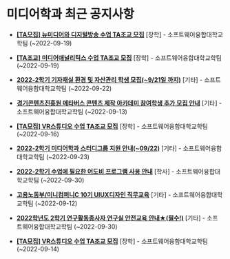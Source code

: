 # 미디어학과 최근 공지사항

* **[[TA모집] 뉴미디어와 디지털방송 수업 TA조교 모집](https://media.ajou.ac.kr/media/board/board01.jsp?mode=view&amp;article_no=231450&amp;board_wrapper=%2Fmedia%2Fboard%2Fboard01.jsp&amp;pager.offset=0&amp;board_no=304)**
 [장학] - 소프트웨어융합대학교학팀 (~2022-09-19)

* **[[TA조교] 미디어애널리틱스 수업 TA조교 모집](https://media.ajou.ac.kr/media/board/board01.jsp?mode=view&amp;article_no=231449&amp;board_wrapper=%2Fmedia%2Fboard%2Fboard01.jsp&amp;pager.offset=0&amp;board_no=304)**
 [장학] - 소프트웨어융합대학교학팀 (~2022-09-19)

* **[2022-2학기 기자재실 환경 및 자산관리 학생 모집(~9/21일 까지)](https://media.ajou.ac.kr/media/board/board01.jsp?mode=view&amp;article_no=231435&amp;board_wrapper=%2Fmedia%2Fboard%2Fboard01.jsp&amp;pager.offset=0&amp;board_no=304)**
 [기타] - 소프트웨어융합대학교학팀 (~2022-09-22)

* **[경기콘텐츠진흥원 메타버스 콘텐츠 제작 아카데미 참여학생 추가 모집 안내](https://media.ajou.ac.kr/media/board/board01.jsp?mode=view&amp;article_no=231396&amp;board_wrapper=%2Fmedia%2Fboard%2Fboard01.jsp&amp;pager.offset=0&amp;board_no=304)**
 [기타] - 소프트웨어융합대학교학팀 (~2022-09-13)

* **[[TA모집] VR스튜디오 수업 TA조교 모집](https://media.ajou.ac.kr/media/board/board01.jsp?mode=view&amp;article_no=231379&amp;board_wrapper=%2Fmedia%2Fboard%2Fboard01.jsp&amp;pager.offset=0&amp;board_no=304)**
 [장학] - 소프트웨어융합대학교학팀 (~2022-09-16)

* **[2022-2학기 미디어학과 스터디그룹 지원 안내(~09/22)](https://media.ajou.ac.kr/media/board/board01.jsp?mode=view&amp;article_no=231378&amp;board_wrapper=%2Fmedia%2Fboard%2Fboard01.jsp&amp;pager.offset=0&amp;board_no=304)**
 [기타] - 소프트웨어융합대학교학팀 (~2022-09-23)

* **[2022-2학기 수업에 필요한 어도비 프로그램 사용 안내](https://media.ajou.ac.kr/media/board/board01.jsp?mode=view&amp;article_no=231359&amp;board_wrapper=%2Fmedia%2Fboard%2Fboard01.jsp&amp;pager.offset=0&amp;board_no=304)**
 [학사] - 소프트웨어융합대학교학팀 (~2022-09-30)

* **[고용노동부/미니컴퍼니C 10기 UIUX디자인 직무교육](https://media.ajou.ac.kr/media/board/board01.jsp?mode=view&amp;article_no=231354&amp;board_wrapper=%2Fmedia%2Fboard%2Fboard01.jsp&amp;pager.offset=0&amp;board_no=304)**
 [기타] - 소프트웨어융합대학교학팀 (~2022-09-12)

* **[2022학년도 2학기 연구활동종사자 연구실 안전교육 안내★(필수!)](https://media.ajou.ac.kr/media/board/board01.jsp?mode=view&amp;article_no=231340&amp;board_wrapper=%2Fmedia%2Fboard%2Fboard01.jsp&amp;pager.offset=0&amp;board_no=304)**
 [기타] - 소프트웨어융합대학교학팀 (~2022-09-30)

* **[[TA모집] VR스튜디오 수업 TA조교 모집](https://media.ajou.ac.kr/media/board/board01.jsp?mode=view&amp;article_no=231332&amp;board_wrapper=%2Fmedia%2Fboard%2Fboard01.jsp&amp;pager.offset=0&amp;board_no=304)**
 [장학] - 소프트웨어융합대학교학팀 (~2022-09-14)
